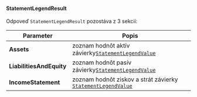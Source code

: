 #### StatementLegendResult
Odpoveď `StatementLegendResult` pozostáva z 3 sekcií:

| Parameter | Popis |
| ----------- | ----------- |
| **Assets** | zoznam hodnôt aktív závierky[`StatementLegendValue`](#StatementLegendValue) |
| **LiabilitiesAndEquity** | zoznam hodnôt pasív závierky[`StatementLegendValue`](#StatementLegendValue) |
| **IncomeStatement** | zoznam hodnôt ziskov a strát závierky [`StatementLegendValue`](#StatementLegendValue)|